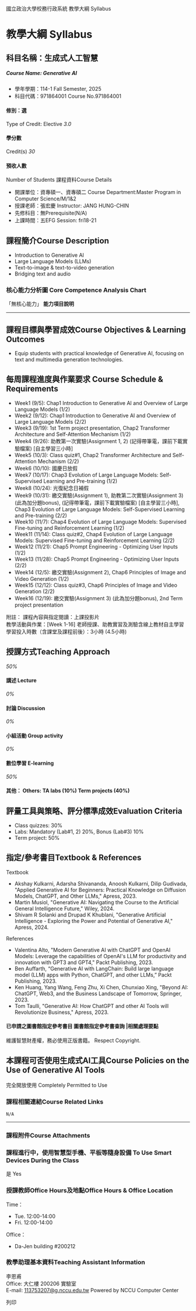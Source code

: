 國立政治大學校務行政系統 教學大綱 Syllabus
# 教學大綱 Syllabus
##  科目名稱：生成式人工智慧
#####  Course Name: Generative AI
  * 學年學期：114-1 Fall Semester, 2025 
  * 科目代碼：971864001 Course No.971864001


#### 修別：選
Type of Credit: Elective 
_3.0_
#### 學分數
Credit(s)
_30_
#### 預收人數
Number of Students
課程資料Course Details
  * 開課單位：資專碩一、資專碩二 Course Department:Master Program in Computer Science/M/1&2 
  * 授課老師：張宏慶 Instructor: JANG HUNG-CHIN 
  * 先修科目：無Prerequisite(N/A)
  * 上課時間：五EFG Session: fri18-21


##  課程簡介Course Description
  * Introduction to Generative AI
  * Large Language Models (LLMs)
  * Text-to-image & text-to-video generation
  * Bridging text and audio


###  核心能力分析圖 Core Competence Analysis Chart
「無核心能力」 
**能力項目說明**
* * *
##  課程目標與學習成效Course Objectives & Learning Outcomes 
  * Equip students with practical knowledge of Generative AI, focusing on text and multimedia generation technologies.


##  每周課程進度與作業要求 Course Schedule & Requirements
  * Week1 (9/5): Chap1 Introduction to Generative AI and Overview of Large Language Models (1/2)
  * Week2 (9/12): Chap1 Introduction to Generative AI and Overview of Large Language Models (2/2) 
  * Week3 (9/19): 1st Term project presentation, Chap2 Transformer Architecture and Self-Attention Mechanism (1/2)
  * Week4 (9/26): 助教第一次實驗(Assignment 1, 2) (記得帶筆電，課前下載實驗檔案) [自主學習三小時]
  * Week5 (10/3): Class quiz#1, Chap2 Transformer Architecture and Self-Attention Mechanism (2/2)
  * Week6 (10/10): 國慶日放假
  * Week7 (10/17): Chap3 Evolution of Large Language Models: Self-Supervised Learning and Pre-training (1/2)
  * Week8 (10/24): 光復紀念日補假
  * Week9 (10/31): 繳交實驗(Assignment 1), 助教第二次實驗(Assignment 3) (此為加分題bonus), (記得帶筆電，課前下載實驗檔案) [自主學習三小時], Chap3 Evolution of Large Language Models: Self-Supervised Learning and Pre-training (2/2)
  * Week10 (11/7): Chap4 Evolution of Large Language Models: Supervised Fine-tuning and Reinforcement Learning (1/2)
  * Week11 (11/14): Class quiz#2, Chap4 Evolution of Large Language Models: Supervised Fine-tuning and Reinforcement Learning (2/2)
  * Week12 (11/21): Chap5 Prompt Engineering - Optimizing User Inputs (1/2)
  * Week13 (11/28): Chap5 Prompt Engineering - Optimizing User Inputs (2/2)
  * Week14 (12/5): 繳交實驗(Assignment 2), Chap6 Principles of Image and Video Generation (1/2)
  * Week15 (12/12): Class quiz#3, Chap6 Principles of Image and Video Generation (2/2)
  * Week16 (12/19): 繳交實驗(Assignment 3) (此為加分題bonus), 2nd Term project presentation


附註： 
課程內容與指定閱讀：上課投影片  
教學活動與作業：[Week 1-16] 老師授課、助教實習及測驗含線上教材自主學習  
學習投入時數（含課堂及課程前後）：3小時 (4.5小時)
##  授課方式Teaching Approach
_50%_
####  講述 Lecture
_0%_
####  討論 Discussion
_0%_
####  小組活動 Group activity
_0%_
####  數位學習 E-learning
_50%_
####  其他： Others: TA labs (10%) Term projects (40%) 
##  評量工具與策略、評分標準成效Evaluation Criteria
  * Class quizzes: 30%
  * Labs: Mandatory (Lab#1, 2) 20%, Bonus (Lab#3) 10%
  * Term project: 50%


##  指定/參考書目Textbook & References
Textbook
  * Akshay Kulkarni, Adarsha Shivananda, Anoosh Kulkarni, Dilip Gudivada, "Applied Generative AI for Beginners: Practical Knowledge on Diffusion Models, ChatGPT, and Other LLMs," Apress, 2023.
  * Martin Musiol, "Generative AI: Navigating the Course to the Artificial General Intelligence Future," Wiley, 2024.
  * Shivam R Solanki and Drupad K Khublani, "Generative Artificial Intelligence - Exploring the Power and Potential of Generative AI," Apress, 2024.


References
  * Valentina Alto, "Modern Generative AI with ChatGPT and OpenAI Models: Leverage the capabilities of OpenAI's LLM for productivity and innovation with GPT3 and GPT4," Packt Publishing, 2023.
  * Ben Auffarth, “Generative AI with LangChain: Build large language model (LLM) apps with Python, ChatGPT, and other LLMs,” Packt Publishing, 2023.
  * Ken Huang, Yang Wang, Feng Zhu, Xi Chen, Chunxiao Xing, "Beyond AI: ChatGPT, Web3, and the Business Landscape of Tomorrow, Springer, 2023.
  * Tom Taulli, "Generative AI: How ChatGPT and other AI Tools will Revolutionize Business," Apress, 2023.


####  已申請之圖書館指定參考書目  圖書館指定參考書查詢 |相關處理要點
維護智慧財產權，務必使用正版書籍。 Respect Copyright.
##  本課程可否使用生成式AI工具Course Policies on the Use of Generative AI Tools
完全開放使用 Completely Permitted to Use
###  課程相關連結Course Related Links
```
N/A
```

* * *
###  課程附件Course Attachments
###  課程進行中，使用智慧型手機、平板等隨身設備 To Use Smart Devices During the Class
是  Yes
###  授課教師Office Hours及地點Office Hours & Office Location
Time：
  * Tue. 12:00-14:00
  * Fri. 12:00-14:00


Office：
  * Da-Jen building #200212


###  教學助理基本資料Teaching Assistant Information
李恩甫  
Office: ⼤仁樓 200206 實驗室  
E-mail: 113753207@g.nccu.edu.tw
Powered by NCCU Computer Center
  
列印
